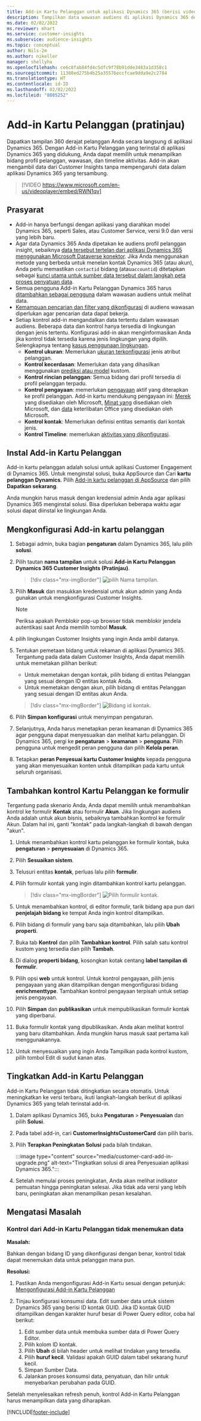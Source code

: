 ```yaml
---
title: Add-in Kartu Pelanggan untuk aplikasi Dynamics 365 (berisi video)
description: Tampilkan data wawasan audiens di aplikasi Dynamics 365 dengan add-in ini.
ms.date: 02/02/2022
ms.reviewer: mhart
ms.service: customer-insights
ms.subservice: audience-insights
ms.topic: conceptual
author: Nils-2m
ms.author: nikeller
manager: shellyha
ms.openlocfilehash: ce6c8fab84fd4c5dfc9f78b91dde3483a1d358c1
ms.sourcegitcommit: 11308ed275b4b25a35576eccfcae9dda9e2c2784
ms.translationtype: HT
ms.contentlocale: id-ID
ms.lasthandoff: 02/02/2022
ms.locfileid: "8085252"
---
```

# <a name="customer-card-add-in-preview"></a>Add-in Kartu Pelanggan (pratinjau)



Dapatkan tampilan 360 derajat pelanggan Anda secara langsung di aplikasi Dynamics 365. Dengan Add-in Kartu Pelanggan yang terinstal di aplikasi Dynamics 365 yang didukung, Anda dapat memilih untuk menampilkan bidang profil pelanggan, wawasan, dan timeline aktivitas. Add-in akan mengambil data dari Customer Insights tanpa mempengaruhi data dalam aplikasi Dynamics 365 yang tersambung.

> [!VIDEO https://www.microsoft.com/en-us/videoplayer/embed/RWN1qv]

## <a name="prerequisites"></a>Prasyarat

- Add-in hanya berfungsi dengan aplikasi yang diarahkan model Dynamics 365, seperti Sales, atau Customer Service, versi 9.0 dan versi yang lebih baru.
- Agar data Dynamics 365 Anda dipetakan ke audiens profil pelanggan insight, sebaiknya [data tersebut tertelan dari aplikasi Dynamics 365 menggunakan Microsoft Dataverse konektor](connect-power-query.md). Jika Anda menggunakan metode yang berbeda untuk menelan kontak Dynamics 365 (atau akun), Anda perlu memastikan `contactid` bidang (atau`accountid`) ditetapkan sebagai [kunci utama untuk sumber data tersebut dalam langkah peta proses penyatuan data](map-entities.md#select-primary-key-and-semantic-type-for-attributes). 
- Semua pengguna Add-in Kartu Pelanggan Dynamics 365 harus [ditambahkan sebagai pengguna](permissions.md) dalam wawasan audiens untuk melihat data.
- [Kemampuan pencarian dan filter yang dikonfigurasi](search-filter-index.md) di audiens wawasan diperlukan agar pencarian data dapat bekerja.
- Setiap kontrol add-in mengandalkan data tertentu dalam wawasan audiens. Beberapa data dan kontrol hanya tersedia di lingkungan dengan jenis tertentu. Konfigurasi add-in akan menginformasikan Anda jika kontrol tidak tersedia karena jenis lingkungan yang dipilih. Selengkapnya tentang [kasus penggunaan lingkungan](work-with-business-accounts.md).
  - **Kontrol ukuran**: Memerlukan [ukuran terkonfigurasi](measures.md) jenis atribut pelanggan.
  - **Kontrol kecerdasan**: Memerlukan data yang dihasilkan menggunakan [prediksi atau model](predictions-overview.md) kustom.
  - **Kontrol rincian pelanggan**: Semua bidang dari profil tersedia di profil pelanggan terpadu.
  - **Kontrol pengayaan**: memerlukan [pengayaan](enrichment-hub.md) aktif yang diterapkan ke profil pelanggan. Add-in kartu mendukung pengayaan ini: [Merek](enrichment-microsoft.md) yang disediakan oleh Microsoft, [Minat yang](enrichment-microsoft.md) disediakan oleh Microsoft, dan [data](enrichment-office.md) keterlibatan Office yang disediakan oleh Microsoft.
  - **Kontrol kontak**: Memerlukan definisi entitas semantis dari kontak jenis.
  - **Kontrol Timeline**: memerlukan [aktivitas yang dikonfigurasi](activities.md).

## <a name="install-the-customer-card-add-in"></a>Instal Add-in Kartu Pelanggan

Add-in kartu pelanggan adalah solusi untuk aplikasi Customer Engagement di Dynamics 365. Untuk menginstal solusi, buka AppSource dan Cari **kartu pelanggan Dynamics**. Pilih [Add-in kartu pelanggan di AppSource](https://appsource.microsoft.com/product/dynamics-365/mscrm.dynamics_365_customer_insights_customer_card_addin?tab=Overview) dan pilih **Dapatkan sekarang**.

Anda mungkin harus masuk dengan kredensial admin Anda agar aplikasi Dynamics 365 menginstal solusi. Bisa diperlukan beberapa waktu agar solusi dapat diinstal ke lingkungan Anda.

## <a name="configure-the-customer-card-add-in"></a>Mengkonfigurasi Add-in kartu pelanggan

1. Sebagai admin, buka bagian **pengaturan** dalam Dynamics 365, lalu pilih **solusi**.

1. Pilih tautan **nama tampilan** untuk solusi **Add-in Kartu Pelanggan Dynamics 365 Customer Insights (Pratinjau)**.

   > [!div class="mx-imgBorder"]
   > ![pilih Nama tampilan.](media/select-display-name.png "pilih Nama tampilan.")

1. Pilih **Masuk** dan masukkan kredensial untuk akun admin yang Anda gunakan untuk mengkonfigurasi Customer Insights.

   > [!NOTE]
   > Periksa apakah Pemblokir pop-up browser tidak memblokir jendela autentikasi saat Anda memilih tombol **Masuk**.

1. pilih lingkungan Customer Insights yang ingin Anda ambil datanya.

1. Tentukan pemetaan bidang untuk rekaman di aplikasi Dynamics 365. Tergantung pada data dalam Customer Insights, Anda dapat memilih untuk memetakan pilihan berikut:
   - Untuk memetakan dengan kontak, pilih bidang di entitas Pelanggan yang sesuai dengan ID entitas kontak Anda.
   - Untuk memetakan dengan akun, pilih bidang di entitas Pelanggan yang sesuai dengan ID entitas akun Anda.

   > [!div class="mx-imgBorder"]
   > ![Bidang id kontak.](media/contact-id-field.png "Bidang id kontak.")

1. Pilih **Simpan konfigurasi** untuk menyimpan pengaturan.

1. Selanjutnya, Anda harus menetapkan peran keamanan di Dynamics 365 agar pengguna dapat menyesuaikan dan melihat kartu pelanggan. Di Dynamics 365, pergi ke **pengaturan** > **keamanan** > **pengguna**. Pilih pengguna untuk mengedit peran pengguna dan pilih **Kelola peran**.

1. Tetapkan **peran Penyesuai kartu Customer Insights** kepada pengguna yang akan menyesuaikan konten untuk ditampilkan pada kartu untuk seluruh organisasi.

## <a name="add-customer-card-controls-to-forms"></a>Tambahkan kontrol Kartu Pelanggan ke formulir

Tergantung pada skenario Anda, Anda dapat memilih untuk menambahkan kontrol ke formulir **Kontak** atau formulir **Akun**. Jika lingkungan audiens Anda adalah untuk akun bisnis, sebaiknya tambahkan kontrol ke formulir Akun. Dalam hal ini, ganti "kontak" pada langkah-langkah di bawah dengan "akun".

1. Untuk menambahkan kontrol kartu pelanggan ke formulir kontak, buka **pengaturan** > **penyesuaian** di Dynamics 365.

1. Pilih **Sesuaikan sistem**.

1. Telusuri entitas **kontak**, perluas lalu pilih **formulir**.

1. Pilih formulir kontak yang ingin ditambahkan kontrol kartu pelanggan.

    > [!div class="mx-imgBorder"]
    > ![Pilih formulir kontak.](media/contact-active-forms.png "Pilih formulir kontak.")

1. Untuk menambahkan kontrol, di editor formulir, tarik bidang apa pun dari **penjelajah bidang** ke tempat Anda ingin kontrol ditampilkan.

1. Pilih bidang di formulir yang baru saja ditambahkan, lalu pilih **Ubah properti**.

1. Buka tab **Kontrol** dan pilih **Tambahkan kontrol**. Pilih salah satu kontrol kustom yang tersedia dan pilih **Tambah**.

1. Di dialog **properti bidang**, kosongkan kotak centang **label tampilan di formulir**.

1. Pilih opsi **web** untuk kontrol. Untuk kontrol pengayaan, pilih jenis pengayaan yang akan ditampilkan dengan mengonfigurasi bidang **enrichmenttype**. Tambahkan kontrol pengayaan terpisah untuk setiap jenis pengayaan.

1. Pilih **Simpan** dan **publikasikan** untuk mempublikasikan formulir kontak yang diperbarui.

1. Buka formulir kontak yang dipublikasikan. Anda akan melihat kontrol yang baru ditambahkan. Anda mungkin harus masuk saat pertama kali menggunakannya.

1. Untuk menyesuaikan yang ingin Anda Tampilkan pada kontrol kustom, pilih tombol Edit di sudut kanan atas.

## <a name="upgrade-customer-card-add-in"></a>Tingkatkan Add-in Kartu Pelanggan

Add-in Kartu Pelanggan tidak ditingkatkan secara otomatis. Untuk meningkatkan ke versi terbaru, ikuti langkah-langkah berikut di aplikasi Dynamics 365 yang telah terinstal add-in.

1. Dalam aplikasi Dynamics 365, buka **Pengaturan** > **Penyesuaian** dan pilih **Solusi**.

1. Pada tabel add-in, cari **CustomerInsightsCustomerCard** dan pilih baris.

1. Pilih **Terapkan Peningkatan Solusi** pada bilah tindakan.

   :::image type="content" source="media/customer-card-add-in-upgrade.png" alt-text="Tingkatkan solusi di area Penyesuaian aplikasi Dynamics 365.":::

1. Setelah memulai proses peningkatan, Anda akan melihat indikator pemuatan hingga peningkatan selesai. Jika tidak ada versi yang lebih baru, peningkatan akan menampilkan pesan kesalahan.

## <a name="troubleshooting"></a>Mengatasi Masalah

### <a name="controls-from-customer-card-add-in-dont-find-data"></a>Kontrol dari Add-in Kartu Pelanggan tidak menemukan data

**Masalah:**

Bahkan dengan bidang ID yang dikonfigurasi dengan benar, kontrol tidak dapat menemukan data untuk pelanggan mana pun.  

**Resolusi:**

1. Pastikan Anda mengonfigurasi Add-in Kartu sesuai dengan petunjuk: [Mengonfigurasi Add-in Kartu Pelanggan](#configure-the-customer-card-add-in) 

1. Tinjau konfigurasi konsumsi data. Edit sumber data untuk sistem Dynamics 365 yang berisi ID kontak GUID. Jika ID kontak GUID ditampilkan dengan karakter huruf besar di Power Query editor, coba hal berikut: 
    1. Edit sumber data untuk membuka sumber data di Power Query Editor.
    1. Pilih kolom ID kontak.
    1. Pilih **Ubah** di bilah header untuk melihat tindakan yang tersedia.
    1. Pilih **huruf kecil**. Validasi apakah GUID dalam tabel sekarang huruf kecil.
    1. Simpan Sumber Data.
    1. Jalankan proses konsumsi data, penyatuan, dan hilir untuk menyebarkan perubahan pada GUID. 

Setelah menyelesaikan refresh penuh, kontrol Add-in Kartu Pelanggan harus menampilkan data yang diharapkan. 

[!INCLUDE[footer-include](../includes/footer-banner.md)]
